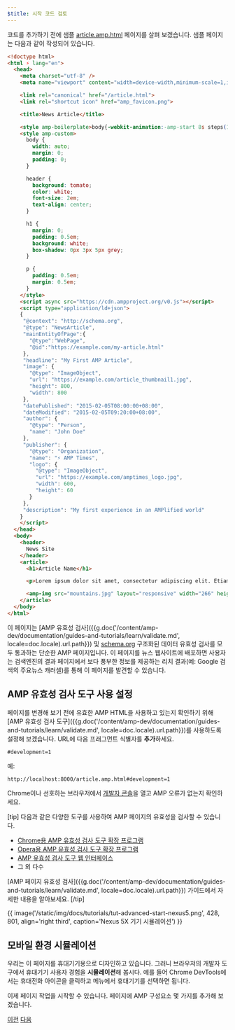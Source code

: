 ```yaml
---
$title: 시작 코드 검토
---
```


코드를 추가하기 전에 샘플 [article.amp.html](https://github.com/googlecodelabs/accelerated-mobile-pages-advanced/blob/master/article.amp.html) 페이지를 살펴 보겠습니다. 샘플 페이지는 다음과 같이 작성되어 있습니다.

```html
<!doctype html>
<html ⚡ lang="en">
  <head>
    <meta charset="utf-8" />
    <meta name="viewport" content="width=device-width,minimum-scale=1,initial-scale=1">

    <link rel="canonical" href="/article.html">
    <link rel="shortcut icon" href="amp_favicon.png">

    <title>News Article</title>

    <style amp-boilerplate>body{-webkit-animation:-amp-start 8s steps(1,end) 0s 1 normal both;-moz-animation:-amp-start 8s steps(1,end) 0s 1 normal both;-ms-animation:-amp-start 8s steps(1,end) 0s 1 normal both;animation:-amp-start 8s steps(1,end) 0s 1 normal both}@-webkit-keyframes -amp-start{from{visibility:hidden}to{visibility:visible}}@-moz-keyframes -amp-start{from{visibility:hidden}to{visibility:visible}}@-ms-keyframes -amp-start{from{visibility:hidden}to{visibility:visible}}@-o-keyframes -amp-start{from{visibility:hidden}to{visibility:visible}}@keyframes -amp-start{from{visibility:hidden}to{visibility:visible}}</style><noscript><style amp-boilerplate>body{-webkit-animation:none;-moz-animation:none;-ms-animation:none;animation:none}</style></noscript>
    <style amp-custom>
      body {
        width: auto;
        margin: 0;
        padding: 0;
      }

      header {
        background: tomato;
        color: white;
        font-size: 2em;
        text-align: center;
      }

      h1 {
        margin: 0;
        padding: 0.5em;
        background: white;
        box-shadow: 0px 3px 5px grey;
      }

      p {
        padding: 0.5em;
        margin: 0.5em;
      }
    </style>
    <script async src="https://cdn.ampproject.org/v0.js"></script>
    <script type="application/ld+json">
    {
     "@context": "http://schema.org",
     "@type": "NewsArticle",
     "mainEntityOfPage":{
       "@type":"WebPage",
       "@id":"https://example.com/my-article.html"
     },
     "headline": "My First AMP Article",
     "image": {
       "@type": "ImageObject",
       "url": "https://example.com/article_thumbnail1.jpg",
       "height": 800,
       "width": 800
     },
     "datePublished": "2015-02-05T08:00:00+08:00",
     "dateModified": "2015-02-05T09:20:00+08:00",
     "author": {
       "@type": "Person",
       "name": "John Doe"
     },
     "publisher": {
       "@type": "Organization",
       "name": "⚡ AMP Times",
       "logo": {
         "@type": "ImageObject",
         "url": "https://example.com/amptimes_logo.jpg",
         "width": 600,
         "height": 60
       }
     },
     "description": "My first experience in an AMPlified world"
    }
    </script>
  </head>
  <body>
    <header>
      News Site
    </header>
    <article>
      <h1>Article Name</h1>

      <p>Lorem ipsum dolor sit amet, consectetur adipiscing elit. Etiam egestas tortor sapien, non tristique ligula accumsan eu.</p>

      <amp-img src="mountains.jpg" layout="responsive" width="266" height="150"></amp-img>
    </article>
  </body>
</html>
```

이 페이지는 [AMP 유효성 검사]({{g.doc('/content/amp-dev/documentation/guides-and-tutorials/learn/validate.md', locale=doc.locale).url.path}}) 및 [schema.org](http://schema.org/) 구조화된 데이터 유효성 검사를 모두 통과하는 단순한 AMP 페이지입니다. 이 페이지를 뉴스 웹사이트에 배포하면 사용자는 검색엔진의 결과 페이지에서 보다 풍부한 정보를 제공하는 리치 결과(예: Google 검색의 주요뉴스 캐러셀)를 통해 이 페이지를 발견할 수 있습니다.

## AMP 유효성 검사 도구 사용 설정

페이지를 변경해 보기 전에 유효한 AMP HTML을 사용하고 있는지 확인하기 위해 [AMP 유효성 검사 도구]({{g.doc('/content/amp-dev/documentation/guides-and-tutorials/learn/validate.md', locale=doc.locale).url.path}})를 사용하도록 설정해 보겠습니다.  URL에 다음 프래그먼트 식별자를 **추가**하세요.

```text
#development=1
```

예:

```text
http://localhost:8000/article.amp.html#development=1
```

Chrome이나 선호하는 브라우저에서 [개발자 콘솔](https://developer.chrome.com/devtools/docs/console)을 열고 AMP 오류가 없는지 확인하세요.

[tip]
다음과 같은 다양한 도구를 사용하여 AMP 페이지의 유효성을 검사할 수 있습니다.

- [Chrome용 AMP 유효성 검사 도구 확장 프로그램](https://chrome.google.com/webstore/detail/amp-validator/nmoffdblmcmgeicmolmhobpoocbbmknc)
- [Opera용 AMP 유효성 검사 도구 확장 프로그램](https://addons.opera.com/ko/extensions/details/amp-validator/)
- [AMP 유효성 검사 도구 웹 인터페이스](https://validator.ampproject.org/)
- 그 외 다수

[AMP 페이지 유효성 검사]({{g.doc('/content/amp-dev/documentation/guides-and-tutorials/learn/validate.md', locale=doc.locale).url.path}}) 가이드에서 자세한 내용을 알아보세요.
[/tip]

{{ image('/static/img/docs/tutorials/tut-advanced-start-nexus5.png', 428, 801, align='right third', caption='Nexus 5X 기기 시뮬레이션') }}

## 모바일 환경 시뮬레이션

우리는 이 페이지를 휴대기기용으로 디자인하고 있습니다. 그러니 브라우저의 개발자 도구에서 휴대기기 사용자 경험을 **시뮬레이션**해 봅시다. 예를 들어 Chrome DevTools에서는 휴대전화 아이콘을 클릭하고 메뉴에서 휴대기기를 선택하면 됩니다.

이제 페이지 작업을 시작할 수 있습니다. 페이지에 AMP 구성요소 몇 가지를 추가해 보겠습니다.

<div class="prev-next-buttons">
  <a class="button prev-button" href="{{g.doc('/content/docs/fundamentals/add_advanced/setting_up.md', locale=doc.locale).url.path}}"><span class="arrow-prev">이전</span></a>
  <a class="button next-button" href="{{g.doc('/content/docs/fundamentals/add_advanced/adding_components.md', locale=doc.locale).url.path}}"><span class="arrow-next">다음</span></a>
</div>
